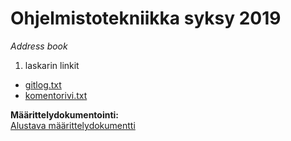 
# Ohjelmistotekniikka syksy 2019

*Address book*


1. laskarin linkit
* [gitlog.txt](https://github.com/MiraVorne77/ot-harjoitustyo/blob/master/laskarit/viikko1/gitlog.txt)  
* [komentorivi.txt](https://github.com/MiraVorne77/ot-harjoitustyo/blob/master/laskarit/viikko1/komentorivi.txt)  

**Määrittelydokumentointi:**   
[Alustava määrittelydokumentti](https://github.com/MiraVorne77/ot-harjoitustyo/blob/master/dokumentointi/alustavaMaarittelydokumentti.md)
